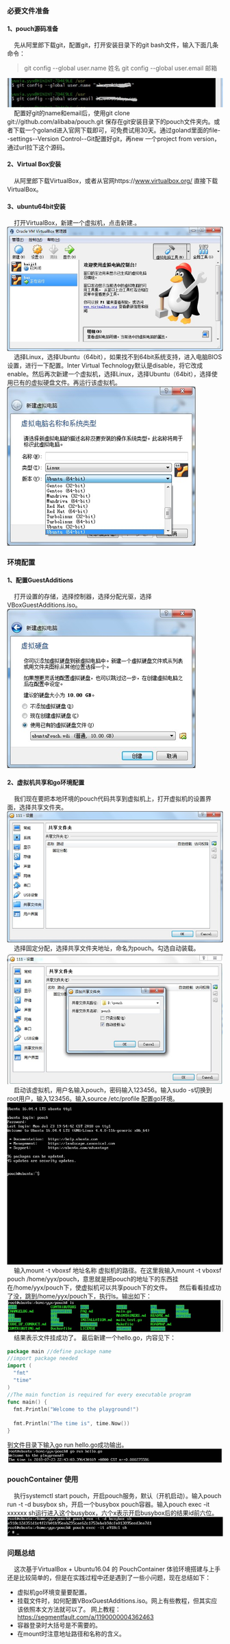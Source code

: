 ### 必要文件准备
#### 1、pouch源码准备
&nbsp;&nbsp;&nbsp;&nbsp;先从阿里郎下载git，配置git，打开安装目录下的git bash文件，输入下面几条命令：
>git config --global user.name 姓名
>git config --global user.email 邮箱

![1.jpg](./image-cn/1.jpg)
&nbsp;&nbsp;&nbsp;&nbsp;配置好git的name和email后，使用git clone git://github.com/alibaba/pouch.git 保存在git安装目录下的pouch文件夹内。或者下载一个goland进入官网下载即可，可免费试用30天。通过goland里面的file--settings--Version Control--Git配置好git，再new 一个project from version，通过url拉下这个源码。
#### 2、Virtual Box安装
&nbsp;&nbsp;&nbsp;&nbsp;从阿里郎下载VirtualBox，或者从官网https://www.virtualbox.org/ 直接下载VirtualBox。
#### 3、ubuntu64bit安装
&nbsp;&nbsp;&nbsp;&nbsp;打开VirtualBox，新建一个虚拟机，点击新建.。![2.jpg](./image-cn/2.jpg)
&nbsp;&nbsp;&nbsp;&nbsp;选择Linux，选择Ubuntu（64bit），如果找不到64bit系统支持，进入电脑BIOS设置，进行一下配置。Inter Virtual Technology默认是disable，将它改成enable。然后再次新建一个虚拟机，选择Linux，选择Ubuntu（64bit），选择使用已有的虚拟硬盘文件。再运行该虚拟机。
![3.jpg](./image-cn/3.jpg)
### 环境配置
#### 1、配置GuestAdditions
&nbsp;&nbsp;&nbsp;&nbsp;打开设置的存储，选择控制器，选择分配光驱，选择VBoxGuestAdditions.iso。![4.jpg](./image-cn/4.jpg)
#### 2、虚拟机共享和go环境配置
&nbsp;&nbsp;&nbsp;&nbsp;我们现在要把本地环境的pouch代码共享到虚拟机上，打开虚拟机的设置界面，选择共享文件夹。![5.jpg](./image-cn/5.jpg)
&nbsp;&nbsp;&nbsp;&nbsp;选择固定分配，选择共享文件夹地址，命名为pouch。勾选自动装载。![6.jpg](./image-cn/6.jpg)
&nbsp;&nbsp;&nbsp;&nbsp;启动该虚拟机，用户名输入pouch，密码输入123456。输入sudo -s切换到root用户，输入123456。输入source /etc/profile 配置go环境。
![7.jpg](./image-cn/7.jpg)
&nbsp;&nbsp;&nbsp;&nbsp;输入mount -t vboxsf 地址名称 虚拟机的路径。在这里我输入mount -t vboxsf pouch /home/yyx/pouch，意思就是把pouch的地址下的东西挂在/home/yyx/pouch下，使虚拟机可以共享pouch下的文件。
&nbsp;&nbsp;&nbsp;&nbsp;然后看看挂成功了没，跳到/home/yyx/pouch下，执行ls。输出如下：
![8.jpg](./image-cn/8.jpg)
&nbsp;&nbsp;&nbsp;&nbsp;结果表示文件挂成功了。
最后新建一个hello.go，内容见下：
```go
package main //define package name
//import package needed
import (
  "fmt"
  "time"
)
//The main function is required for every executable program
func main() {
  fmt.Println("Welcome to the playground!")

  fmt.Println("The time is", time.Now())
}
```
到文件目录下输入go run hello.go成功输出。
![9.jpg](./image-cn/9.jpg)
### pouchContainer 使用
&nbsp;&nbsp;&nbsp;&nbsp;执行systemctl start pouch，开启pouch服务，默认（开机启动）。输入pouch run -t -d busybox sh，开启一个busybox pouch容器。输入pouch exec -it xxxxxx sh运行进入这个busybox，六个x表示开启busybox后的结果id前六位。
![10.jpg](./image-cn/10.jpg)
### 问题总结
&nbsp;&nbsp;&nbsp;&nbsp;这次基于VirtualBox + Ubuntu16.04 的 PouchContainer 体验环境搭建与上手还是比较简单的，但是在实践过程中还是遇到了一些小问题，现在总结如下：
* 虚拟机go环境变量要配置。
* 挂载文件时，如何配置VBoxGuestAdditions.iso。网上有些教程，但其实应该依照本文方法就可以了。
网上教程：https://segmentfault.com/a/1190000004362463
* 容器登录时大括号是不需要的。
* 在mount时注意地址路径和名称的含义。
